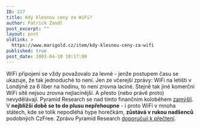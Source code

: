 ```yaml
---
ID: 227
title: Kdy klesnou ceny za WiFi?
author: Patrick Zandl
post_excerpt: ""
layout: post
oldlink: >
  https://www.marigold.cz/item/kdy-klesnou-ceny-za-wifi
published: true
post_date: 2003-04-10 10:17:00
---
```

WiFi připojení se vždy považovalo za levné - jenže postupem času se ukazuje, že tak jednoduché to není. Jen ze včerejší zprávy: WiFi na letišti v Londýně za 6 liber na hodinu, to není zrovna laciné. Stejně tak jiné komerční WiFi sítě nejsou zrovna nejlacinější. A přesto (nebo právě proto) nevydělávají. Pyramid Research se nad tímto finančním koloběhem <A href="http://www.pyramidresearch.com/info/wifi/gw030409.asp" target=_blank>zamýšlí</A>. V <STRONG>nejbližší době se to do plusu nepřehoupne</STRONG> - i proto WiFi v mnoha státech, kde se tolik nepodléhá hype horečkám, <STRONG>zůstává v rukou nadšenců</STRONG> podobných CzFree. Zprávu Pyramid Research <A href="http://www.pyramidresearch.com/info/wifi/gw030409.asp" target=_blank>doporučuji k přečtení</A>.